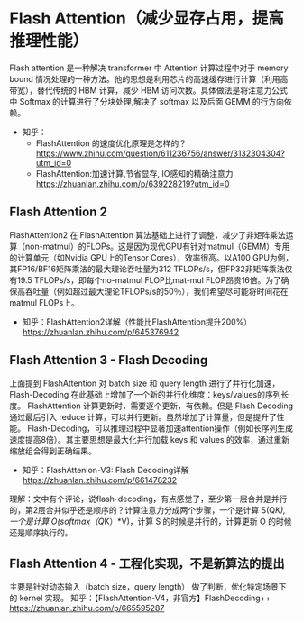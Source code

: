 # Flash Attention（减少显存占用，提高推理性能）
Flash attention 是一种解决 transformer 中 Attention 计算过程中对于 memory bound 情况处理的一种方法。他的思想是利用芯片的高速缓存进行计算（利用高带宽），替代传统的 HBM 计算，减少 HBM 访问次数。具体做法是将注意力公式中 Softmax 的计算进行了分块处理,解决了 softmax 以及后面 GEMM 的行方向依赖。
+ 知乎：
  + FlashAttention 的速度优化原理是怎样的？ https://www.zhihu.com/question/611236756/answer/3132304304?utm_id=0
  + FlashAttention:加速计算,节省显存, IO感知的精确注意力 https://zhuanlan.zhihu.com/p/639228219?utm_id=0

## Flash Attention 2
FlashAttention2 在 FlashAttention 算法基础上进行了调整，减少了非矩阵乘法运算（non-matmul）的FLOPs。这是因为现代GPU有针对matmul（GEMM）专用的计算单元（如Nvidia GPU上的Tensor Cores），效率很高。以A100 GPU为例，其FP16/BF16矩阵乘法的最大理论吞吐量为312 TFLOPs/s，但FP32非矩阵乘法仅有19.5 TFLOPs/s，即每个no-matmul FLOP比mat-mul FLOP昂贵16倍。为了确保高吞吐量（例如超过最大理论TFLOPs/s的50％），我们希望尽可能将时间花在matmul FLOPs上。
+ 知乎：FlashAttention2详解（性能比FlashAttention提升200%） https://zhuanlan.zhihu.com/p/645376942

## Flash Attention 3 - Flash Decoding
上面提到 FlashAttention 对 batch size 和 query length 进行了并行化加速，Flash-Decoding 在此基础上增加了一个新的并行化维度：keys/values的序列长度。
FlashAttention 计算更新时，需要逐个更新，有依赖。但是 Flash Decoding 通过最后引入 reduce 计算，可以并行更新。虽然增加了计算量，但是提升了性能。
Flash-Decoding，可以推理过程中显著加速attention操作（例如长序列生成速度提高8倍）。其主要思想是最大化并行加载 keys 和 values 的效率，通过重新缩放组合得到正确结果。
+ 知乎：FlashAttenion-V3: Flash Decoding详解 https://zhuanlan.zhihu.com/p/661478232

理解：文中有个评论，说flash-decoding，有点感觉了，至少第一层合并是并行的，第2层合并似乎还是顺序的？计算注意力分成两个步骤，一个是计算 S(Q*K), 一个是计算 O(softmax（Q*K）*V)，计算 S 的时候是并行的，计算更新 O 的时候还是顺序执行的。

## Flash Attention 4 - 工程化实现，不是新算法的提出
主要是针对动态输入（batch size，query length） 做了判断，优化特定场景下的 kernel 实现。
知乎：【FlashAttention-V4，非官方】FlashDecoding++ https://zhuanlan.zhihu.com/p/665595287

